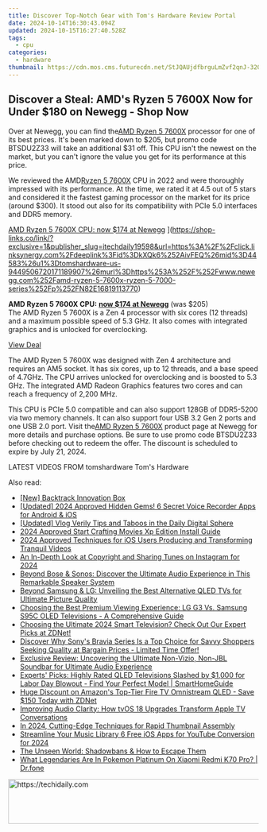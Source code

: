 ```yaml
---
title: Discover Top-Notch Gear with Tom's Hardware Review Portal
date: 2024-10-14T16:30:43.094Z
updated: 2024-10-15T16:27:40.528Z
tags:
  - cpu
categories:
  - hardware
thumbnail: https://cdn.mos.cms.futurecdn.net/StJQAUjdfbrguLmZvf2qnJ-320-80.jpg
---
```


## Discover a Steal: AMD's Ryzen 5 7600X Now for Under $180 on Newegg - Shop Now

Over at Newegg, you can find the[AMD Ryzen 5 7600X](https://shop-links.co/link/?exclusive=1&publisher_slug=itechdaily19598&url=https%3A%2F%2Fclick.linksynergy.com%2Fdeeplink%3Fid%3DkXQk6%252AivFEQ%26mid%3D44583%26u1%3Dtomshardware-us-5629981507380683787%26murl%3Dhttps%253A%252F%252Fwww.newegg.com%252Fad-ryzen-5-7600x-ryzen-5-7000-series%252Fp%252FN82E16819113770) processor for one of its best prices. It's been marked down to $205, but promo code BTSDU2Z33 will take an additional $31 off. This CPU isn't the newest on the market, but you can't ignore the value you get for its performance at this price.

 We reviewed the AMD[Ryzen 5 7600X](https://www.tomshardware.com/reviews/amd-ryzen-9-7950x-ryzen-5-7600x-cpu-review) CPU in 2022 and were thoroughly impressed with its performance. At the time, we rated it at 4.5 out of 5 stars and considered it the fastest gaming processor on the market for its price (around $300). It stood out also for its compatibility with PCIe 5.0 interfaces and DDR5 memory.

[AMD Ryzen 5 7600X CPU: now $174 at Newegg](https://cdn.mos.cms.futurecdn.net/cpoqVx6stBKrPN2NpNWQwh-200-100.jpg "AMD Ryzen 5 7600X CPU: now $174 at Newegg") ](https://shop-links.co/link/?exclusive=1&publisher_slug=itechdaily19598&url=https%3A%2F%2Fclick.linksynergy.com%2Fdeeplink%3Fid%3DkXQk6%252AivFEQ%26mid%3D44583%26u1%3Dtomshardware-us-9449506720171189907%26murl%3Dhttps%253A%252F%252Fwww.newegg.com%252Famd-ryzen-5-7600x-ryzen-5-7000-series%252Fp%252FN82E16819113770)

**AMD Ryzen 5 7600X CPU:** [**now $174 at Newegg**](https://shop-links.co/link/?exclusive=1&publisher_slug=itechdaily19598&url=https%3A%2F%2Fclick.linksynergy.com%2Fdeeplink%3Fid%3DkXQk6%252AivFEQ%26mid%3D44583%26u1%3Dtomshardware-us-5908996679110151960%26murl%3Dhttps%253A%252F%252Fwww.newegg.com%252Famd-ryzen-5-7600x-ryzen-5-7000-series%252Fp%252FN82E16819113770) (was $205)  
 The AMD Ryzen 5 7600X is a Zen 4 processor with six cores (12 threads) and a maximum possible speed of 5.3 GHz. It also comes with integrated graphics and is unlocked for overclocking.

[View Deal](https://shop-links.co/link/?exclusive=1&publisher_slug=itechdaily19598&url=https%3A%2F%2Fclick.linksynergy.com%2Fdeeplink%3Fid%3DkXQk6%252AivFEQ%26mid%3D44583%26u1%3Dtomshardware-us-9449506720171189907%26murl%3Dhttps%253A%252F%252Fwww.newegg.com%252Famd-ryzen-5-7600x-ryzen-5-7000-series%252Fp%252FN82E16819113770)

 The AMD Ryzen 5 7600X was designed with Zen 4 architecture and requires an AM5 socket. It has six cores, up to 12 threads, and a base speed of 4.7GHz. The CPU arrives unlocked for overclocking and is boosted to 5.3 GHz. The integrated AMD Radeon Graphics features two cores and can reach a frequency of 2,200 MHz.

 This CPU is PCIe 5.0 compatible and can also support 128GB of DDR5-5200 via two memory channels. It can also support four USB 3.2 Gen 2 ports and one USB 2.0 port. Visit the[AMD Ryzen 5 7600X](https://shop-links.co/link/?exclusive=1&publisher_slug=itechdaily19598&url=https%3A%2F%2Fclick.linksynergy.com%2Fdeeplink%3Fid%3DkXQk6%252AivFEQ%26mid%3D44583%26u1%3Dtomshardware-us-2964228693586705916%26murl%3Dhttps%253A%252F%252Fwww.newegg.com%252Famd-ryzen-5-7600x-ryzen-5-7000-series%252Fp%252FN82E16819113770) product page at Newegg for more details and purchase options. Be sure to use promo code BTSDU2Z33 before checking out to redeem the offer. The discount is scheduled to expire by July 21, 2024.

 LATEST VIDEOS FROM tomshardware Tom's Hardware

<ins class="adsbygoogle"
     style="display:block"
     data-ad-format="autorelaxed"
     data-ad-client="ca-pub-7571918770474297"
     data-ad-slot="1223367746"></ins>

<ins class="adsbygoogle"
     style="display:block"
     data-ad-client="ca-pub-7571918770474297"
     data-ad-slot="8358498916"
     data-ad-format="auto"
     data-full-width-responsive="true"></ins>

<span class="atpl-alsoreadstyle">Also read:</span>
<div><ul>
<li><a href="https://fox-glue.techidaily.com/new-backtrack-innovation-box/"><u>[New] Backtrack Innovation Box</u></a></li>
<li><a href="https://screen-capture.techidaily.com/updated-2024-approved-hidden-gems-6-secret-voice-recorder-apps-for-android-and-ios/"><u>[Updated] 2024 Approved Hidden Gems! 6 Secret Voice Recorder Apps for Android & iOS</u></a></li>
<li><a href="https://facebook-video-footage.techidaily.com/updated-vlog-verily-tips-and-taboos-in-the-daily-digital-sphere/"><u>[Updated] Vlog Verily Tips and Taboos in the Daily Digital Sphere</u></a></li>
<li><a href="https://extra-guidance.techidaily.com/2024-approved-start-crafting-movies-xp-edition-install-guide/"><u>2024 Approved Start Crafting Movies Xp Edition Install Guide</u></a></li>
<li><a href="https://article-knowledge.techidaily.com/2024-approved-techniques-for-ios-users-producing-and-transforming-tranquil-videos/"><u>2024 Approved Techniques for iOS Users Producing and Transforming Tranquil Videos</u></a></li>
<li><a href="https://extra-information.techidaily.com/an-in-depth-look-at-copyright-and-sharing-tunes-on-instagram-for-2024/"><u>An In-Depth Look at Copyright and Sharing Tunes on Instagram for 2024</u></a></li>
<li><a href="https://hardware-updates.techidaily.com/beyond-bose-and-sonos-discover-the-ultimate-audio-experience-in-this-remarkable-speaker-system/"><u>Beyond Bose & Sonos: Discover the Ultimate Audio Experience in This Remarkable Speaker System</u></a></li>
<li><a href="https://hardware-updates.techidaily.com/beyond-samsung-and-lg-unveiling-the-best-alternative-qled-tvs-for-ultimate-picture-quality/"><u>Beyond Samsung & LG: Unveiling the Best Alternative QLED TVs for Ultimate Picture Quality</u></a></li>
<li><a href="https://hardware-updates.techidaily.com/choosing-the-best-premium-viewing-experience-lg-g3-vs-samsung-s95c-oled-televisions-a-comprehensive-guide/"><u>Choosing the Best Premium Viewing Experience: LG G3 Vs. Samsung S95C OLED Televisions - A Comprehensive Guide</u></a></li>
<li><a href="https://hardware-updates.techidaily.com/choosing-the-ultimate-2024-smart-television-check-out-our-expert-picks-at-zdnet/"><u>Choosing the Ultimate 2024 Smart Television? Check Out Our Expert Picks at ZDNet!</u></a></li>
<li><a href="https://hardware-updates.techidaily.com/discover-why-sonys-bravia-series-is-a-top-choice-for-savvy-shoppers-seeking-quality-at-bargain-prices-limited-time-offer/"><u>Discover Why Sony's Bravia Series Is a Top Choice for Savvy Shoppers Seeking Quality at Bargain Prices - Limited Time Offer!</u></a></li>
<li><a href="https://hardware-updates.techidaily.com/exclusive-review-uncovering-the-ultimate-non-vizio-non-jbl-soundbar-for-ultimate-audio-experience/"><u>Exclusive Review: Uncovering the Ultimate Non-Vizio, Non-JBL Soundbar for Ultimate Audio Experience</u></a></li>
<li><a href="https://hardware-updates.techidaily.com/experts-picks-highly-rated-qled-televisions-slashed-by-1000-for-labor-day-blowout-find-your-perfect-model-smarthomeguide/"><u>Experts' Picks: Highly Rated QLED Televisions Slashed by $1,000 for Labor Day Blowout - Find Your Perfect Model | SmartHomeGuide</u></a></li>
<li><a href="https://hardware-updates.techidaily.com/huge-discount-on-amazons-top-tier-fire-tv-omnistream-qled-save-150-today-with-zdnet/"><u>Huge Discount on Amazon's Top-Tier Fire TV Omnistream QLED - Save $150 Today with ZDNet</u></a></li>
<li><a href="https://hardware-updates.techidaily.com/improving-audio-clarity-how-tvos-18-upgrades-transform-apple-tv-conversations/"><u>Improving Audio Clarity: How tvOS 18 Upgrades Transform Apple TV Conversations</u></a></li>
<li><a href="https://vimeo-videos.techidaily.com/in-2024-cutting-edge-techniques-for-rapid-thumbnail-assembly/"><u>In 2024, Cutting-Edge Techniques for Rapid Thumbnail Assembly</u></a></li>
<li><a href="https://facebook-record-videos.techidaily.com/streamline-your-music-library-6-free-ios-apps-for-youtube-conversion-for-2024/"><u>Streamline Your Music Library 6 Free iOS Apps for YouTube Conversion for 2024</u></a></li>
<li><a href="https://facebook.techidaily.com/the-unseen-world-shadowbans-and-how-to-escape-them/"><u>The Unseen World: Shadowbans & How to Escape Them</u></a></li>
<li><a href="https://android-pokemon-go.techidaily.com/what-legendaries-are-in-pokemon-platinum-on-xiaomi-redmi-k70-pro-drfone-by-drfone-virtual-android/"><u>What Legendaries Are In Pokemon Platinum On Xiaomi Redmi K70 Pro? | Dr.fone</u></a></li>
</ul></div>

<!-- affiliate ads begin -->
<a href="https://jalbum-affiliate-program.sjv.io/c/5597632/1838960/17916" target="_top" id="1838960">
  <img src="//a.impactradius-go.com/display-ad/17916-1838960" border="0" alt="https://techidaily.com" width="728" height="90"/>
</a>
<img height="0" width="0" src="https://jalbum-affiliate-program.sjv.io/i/5597632/1838960/17916" style="position:absolute;visibility:hidden;" border="0" />
<!-- affiliate ads end -->

